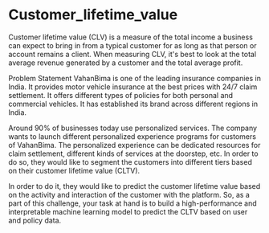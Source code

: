# Customer_lifetime_value
Customer lifetime value (CLV) is a measure of the total income a business can expect to bring in from a typical customer for as long as that person or account remains a client. When measuring CLV, it's best to look at the total average revenue generated by a customer and the total average profit.

Problem Statement
VahanBima is one of the leading insurance companies in India. It provides motor vehicle insurance at the best prices with 24/7 claim settlement. It offers different types of policies for both personal and commercial vehicles. It has established its brand across different regions in India.

Around 90% of businesses today use personalized services. The company wants to launch different personalized experience programs for customers of VahanBima. The personalized experience can be dedicated resources for claim settlement, different kinds of services at the doorstep, etc. In order to do so, they would like to segment the customers into different tiers based on their customer lifetime value (CLTV).

In order to do it, they would like to predict the customer lifetime value based on the activity and interaction of the customer with the platform. So, as a part of this challenge, your task at hand is to build a high-performance and interpretable machine learning model to predict the CLTV based on user and policy data.
